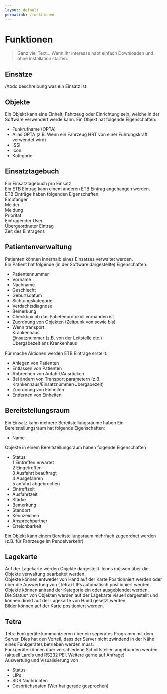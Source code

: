 ```yaml
---
layout: default
permalink: /funktionen
---
```

# Funktionen

> Ganz viel Text... Wenn Ihr interesse habt einfach Downloaden und ohne installation starten.

## Einsätze
//todo beschreibung was ein Einsatz ist

## Objekte
Ein Objekt kann eine Einheit, Fahrzeug oder Einrichtung sein, welche in der Software verwendert werde kann.
Ein Objekt hat folgende Eigenschaften:
- Funkrufname (OPTA)
- Alias OPTA (z.B. Wenn ein Fahrzeug HRT von einer Führungskraft verwendet wird)
- ISSI
- Icon
- Kategorie


## Einsatztagebuch
Ein Einsatztagebuch pro Einsatz  
Ein ETB Eintrag kann einem anderen ETB Eintrag angehangen werden.  
ETB Einträge haben folgenden Eigenschaften:  
Empfänger  
Melder  
Meldung   
Priorität  
Eintragender User  
Übergeordneter Eintrag  
Zeit des Eintragens  

## Patientenverwaltung
Patienten können innerhalb eines Einsatzes verwaltet werden.  
Ein Patient hat folgende (in der Software dargestellte) Eigenschaften:  
- Patientennummer  
- Vorname  
- Nachname  
- Geschlecht  
- Geburtsdatum  
- Sichtungskategorie  
- Verdachtsdiagnose  
- Bemerkung  
- Checkbox ob das Patietenprotokoll vorhanden ist  
- Zuordnung von Objekten (Zeitpunk von sowie bis)  
- Wenn transport:  
Krankenhaus  
Einsatznummer (z.B. von der Leitstelle etc.)  
Übergabezeit ans Krankenhaus  

Für mache Aktionen werden ETB Einträge erstellt:
- Anlegen von Patienten
- Entlassen von Patienten
- Abbrechen von Anfahrt/Ausrücken
- Bei ändern von Transport parametern (z.B. Krankenhaus/Einsatznummer/Übergabezeit)
- Zuordnung von Einheiten
- Entfernen von Einheiten

## Bereitstellungsraum
Ein Einsatz kann mehrere Bereitstellungsräume haben
Ein Bereitstellungsraum hat folgende Eigenschaften:
- Name

Objekte in einem Bereitstellungsraum haben folgende Eigenschaften
- Status  
1 Eintreffen erwartet  
2 Eingetroffen  
3 Ausfahrt beauftragt  
4 Ausgefahren  
5 anfahrt abgebrochen  
- Eintreffzeit
- Ausfahrtzeit
- Stärke
- Bemerkung
- Standort
- Kennzeichen
- Ansprechpartner
- Erreichbarkeit

Ein Objekt kann einem Bereitstellungsraum mehrfach zugeordnet werden (z.B. für Fahrzeuge im Pendelverkehr)



## Lagekarte
Auf der Lagekarte werden Objekte dargestellt. Icons müssen über die Objekte verwaltung bearbeitet werden.  
Objekte können entweder von Hand auf der Karte Positionniert werden oder über die Auswertung von (Tetra) LIPs automatisch positioniert werden.  
Objekte können anhand der Kategorie ein oder ausgeblendet werden.  
Die Status* von Objekten werden auf der Lagekarte visuell dargestellt und können direkt auf der Lagekarte von Hand gesetzt werden.  
Bilder können auf der Karte positioniert werden.  



## Tetra
Tetra Funkgeräte kommunizieren über ein seperates Programm mit dem Server. Dies hat den Vorteil, dass der Server nicht zwindend in der Nähe eines Funkgerätes betrieben werden muss.  
Funkgeräte können über verschiedene Schnittstellen angebunden werden (aktuell Lardis und RS232 PEI. Weitere gerne auf Anfrage)  
Auswertung und Visualisierung von 
- Status
- LIPs
- SDS Nachrichten
- Gesprächsdaten (Wer hat gerade gesprochen)



